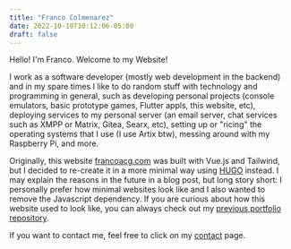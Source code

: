```yaml
---
title: "Franco Colmenarez"
date: 2022-10-10T10:12:06-05:00
draft: false
---
```


Hello! I'm Franco. Welcome to my Website!

I work as a software developer (mostly web development in the backend) and in my spare times I like to do random stuff with technology and programming in general,
such as developing personal projects (console emulators, basic prototype games, Flutter appls, this website, etc),
deploying services to my personal server (an email server, chat services such as XMPP or Matrix, Gitea, Searx, etc),
setting up or "ricing" the operating systems that I use (I use Artix btw),
messing around with my Raspberry Pi,
and more.

Originally, this website [francoacg.com](https://francoacg.com) was built with Vue.js and Tailwind, but I decided to re-create it in a more minimal way using [HUGO](https://gohugo.io) instead.
I may explain the reasons in the future in a blog post, but long story short: I personally prefer how minimal websites look like and I also wanted to remove the Javascript dependency.
If you are curious about how this website used to look like, you can always check out my [previous portfolio repository](https://github.com/FranLMSP/portfolio).

If you want to contact me, feel free to click on my [contact](/contact) page.


